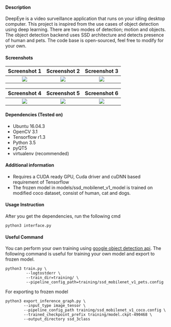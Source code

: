 #### Description
DeepEye is a video surveillance application that runs on your idling desktop computer. This project is inspired from the use cases of object detection using deep learning. There are two modes of detection; motion and objects. The object detection backend uses SSD architecture and detects presence of human and pets. The code base is open-sourced, feel free to modify for your own.

#### Screenshots
Screenshot 1                |  Screenshot 2              |    Screenshot 3 
:-------------------------:|:-------------------------:|:-------------------------:
![](https://raw.githubusercontent.com/khaixcore/deep_eye/master/screenshots/screenshot_1.png)  |  ![](https://raw.githubusercontent.com/khaixcore/deep_eye/master/screenshots/screenshot_2.png) | ![](https://raw.githubusercontent.com/khaixcore/deep_eye/master/screenshots/screenshot_3.png)

Screenshot 4                |  Screenshot 5              |    Screenshot 6
:-------------------------:|:-------------------------:|:-------------------------:
![](https://raw.githubusercontent.com/khaixcore/deep_eye/master/screenshots/screenshot_4.png)  |  ![](https://raw.githubusercontent.com/khaixcore/deep_eye/master/screenshots/screenshot_5.png) | ![](https://raw.githubusercontent.com/khaixcore/deep_eye/master/screenshots/screenshot_6.png)


#### Dependencies (Tested on)
- Ubuntu 16.04.3
- OpenCV 3.1
- Tensorflow r1.3
- Python 3.5
- pyQT5
- virtualenv (recommended)


#### Additional information
- Requires a CUDA ready GPU, Cuda driver and cuDNN based requirement of Tensorflow
- The frozen model in models/ssd_mobilenet_v1_model is trained on modified coco dataset, consist of human, cat and dogs.

#### Usage Instruction
After you get the dependencies, run the following cmd
~~~
python3 interface.py
~~~

#### Useful Command
You can perform your own training using [google object detection api](https://github.com/tensorflow/models/tree/master/research/object_detection). The following command is useful for training your own model and export to frozen model.

~~~~
python3 train.py \
         --logtostderr \
         --train_dir=training/ \
         --pipeline_config_path=training/ssd_mobilenet_v1_pets.config
~~~~

For exporting to frozen model
~~~~
python3 export_inference_graph.py \
        --input_type image_tensor \
        --pipeline_config_path training/ssd_mobilenet_v1_coco.config \
        --trained_checkpoint_prefix training/model.ckpt-490468 \
        --output_directory ssd_3class
~~~~
